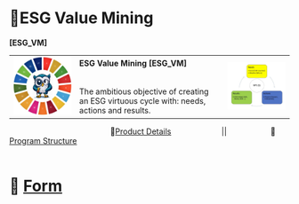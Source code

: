 # 🚧ESG Value Mining
<b>[ESG_VM]</b>
<table>
  <tr>
    <td><img src="https://github.com/Avalcorp/ESG_VM/blob/gh-pages/Docs/Img/OWL_0.jpg" alt="ESG" width="300"/></td>
    <td>
      <b>ESG Value Mining [ESG_VM]</b><br><br><br>
      The ambitious objective of creating an ESG virtuous cycle with: needs, actions and results.
    </td>
    <td><img src="https://github.com/Avalcorp/ESG_VM/blob/gh-pages/Docs/Img/Virtuous%20Cycle.png" alt="Virtuous Cycle" width="300"/></td>
  </tr>
</table>

&nbsp;&nbsp;&nbsp;&nbsp;&nbsp;&nbsp;&nbsp;&nbsp;&nbsp;&nbsp;&nbsp;&nbsp;&nbsp;&nbsp;&nbsp;&nbsp;&nbsp;&nbsp;&nbsp;&nbsp;&nbsp;&nbsp;&nbsp;&nbsp;&nbsp;&nbsp;&nbsp;&nbsp;&nbsp;&nbsp;&nbsp;&nbsp;&nbsp;&nbsp;&nbsp;&nbsp;&nbsp;&nbsp;&nbsp;&nbsp;&nbsp;&nbsp;&nbsp;&nbsp;&nbsp;&nbsp;🏁[Product Details](https://github.com/Avalcorp/ESG_VM/blob/gh-pages/Docs/README_Product.md)&nbsp;&nbsp;&nbsp;&nbsp;&nbsp;&nbsp;&nbsp;&nbsp;&nbsp;&nbsp;&nbsp;&nbsp;&nbsp;&nbsp;&nbsp;&nbsp;&nbsp;&nbsp;&nbsp;&nbsp;&nbsp;&nbsp;
||&nbsp;&nbsp;&nbsp;&nbsp;&nbsp;&nbsp;&nbsp;&nbsp;&nbsp;&nbsp;&nbsp;&nbsp;&nbsp;&nbsp;&nbsp;&nbsp;&nbsp;&nbsp;&nbsp;&nbsp;🌳[Program Structure](https://github.com/Avalcorp/ESG_VM/blob/gh-pages/Docs/README_Program.md)<br><br>

# 🥋 [Form](https://docs.google.com/forms/d/10KajaLsiUO6kJ9iFtArz7EhQ0E-LL9U-4u6R65s_5cs/prefill)
